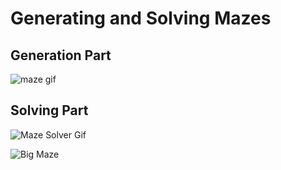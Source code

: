 # Generating and Solving Mazes

## Generation Part
![maze gif](https://i.imgur.com/Ks3lnFe.gif)


## Solving Part
![Maze Solver Gif](https://i.imgur.com/4fcFyHN.gif)

![Big Maze](https://i.imgur.com/rhk85PK.gif)


